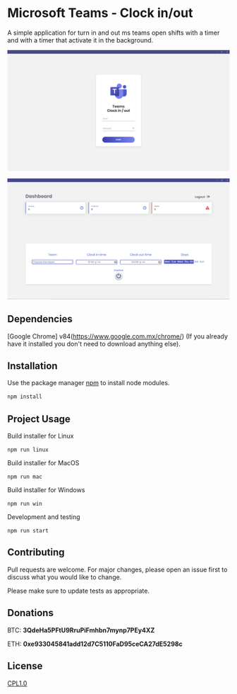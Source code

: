 # Microsoft Teams - Clock in/out

A simple application for turn in and out ms teams open shifts with a timer and with a timer that activate it in the background.

![alt text](ui/login.png)

![alt text](ui/dashboard.png)

## Dependencies

[Google Chrome] v84(https://www.google.com.mx/chrome/) (If you already have it installed you don't need to download anything else).

## Installation

Use the package manager [npm](https://www.npmjs.com/) to install node modules.

```bash
npm install
```

## Project Usage

Build installer for Linux

```
npm run linux
```

Build installer for MacOS

```
npm run mac
```
Build installer for Windows

```
npm run win
```

Development and testing
```
npm run start
```

## Contributing
Pull requests are welcome. For major changes, please open an issue first to discuss what you would like to change.

Please make sure to update tests as appropriate.

## Donations

BTC: **3QdeHa5PFtU9RruPiFmhbn7mynp7PEy4XZ**  

ETH: **0xe933045841add12d7C5110FaD95ceCA27dE5298c**

## License
[CPL1.0](https://opensource.org/licenses/cpl1.0.txt)
